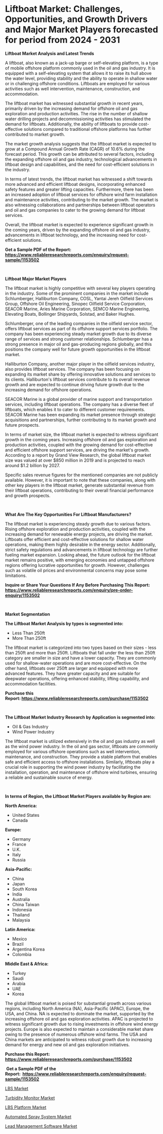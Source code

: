 <p><h1>Liftboat Market: Challenges, Opportunities, and Growth Drivers and Major Market Players forecasted for period from 2024 - 2031</h1></p><p><strong>Liftboat Market Analysis and Latest Trends</strong></p>
<p><p>A liftboat, also known as a jack-up barge or self-elevating platform, is a type of mobile offshore platform commonly used in the oil and gas industry. It is equipped with a self-elevating system that allows it to raise its hull above the water level, providing stability and the ability to operate in shallow water or in challenging offshore conditions. Liftboats are employed for various activities such as well intervention, maintenance, construction, and accommodation.</p><p>The liftboat market has witnessed substantial growth in recent years, primarily driven by the increasing demand for offshore oil and gas exploration and production activities. The rise in the number of shallow water drilling projects and decommissioning activities has stimulated the demand for liftboats. Additionally, the ability of liftboats to provide cost-effective solutions compared to traditional offshore platforms has further contributed to market growth.</p><p>The market growth analysis suggests that the liftboat market is expected to grow at a Compound Annual Growth Rate (CAGR) of 10.6% during the forecast period. This growth can be attributed to several factors, including the expanding offshore oil and gas industry, technological advancements in liftboat design and capabilities, and the need for cost-efficient solutions in the industry.</p><p>In terms of latest trends, the liftboat market has witnessed a shift towards more advanced and efficient liftboat designs, incorporating enhanced safety features and greater lifting capacities. Furthermore, there has been an increased adoption of liftboat services for offshore wind farm installation and maintenance activities, contributing to the market growth. The market is also witnessing collaborations and partnerships between liftboat operators and oil and gas companies to cater to the growing demand for liftboat services.</p><p>Overall, the liftboat market is expected to experience significant growth in the coming years, driven by the expanding offshore oil and gas industry, advancements in liftboat technology, and the increasing need for cost-efficient solutions.</p></p>
<p><strong>Get a Sample PDF of the Report:&nbsp; <a href="https://www.reliableresearchreports.com/enquiry/request-sample/1153502">https://www.reliableresearchreports.com/enquiry/request-sample/1153502</a></strong></p>
<p>&nbsp;</p>
<p><strong>Liftboat Major Market Players</strong></p>
<p><p>The liftboat market is highly competitive with several key players operating in the industry. Some of the prominent companies in the market include Schlumberger, Halliburton Company, COSL, Yantai Jereh Oilfield Services Group, Offshore Oil Engineering, Sinopec Oilfield Service Corporation, SEACOR Marine, Aries Marine Corporation, SEMCO Marine Engineering, Elevating Boats, Bollinger Shipyards, Solstad, and Baker Hughes.</p><p>Schlumberger, one of the leading companies in the oilfield service sector, offers liftboat services as part of its offshore support services portfolio. The company has been experiencing steady market growth due to its diverse range of services and strong customer relationships. Schlumberger has a strong presence in major oil and gas-producing regions globally, and this positions the company well for future growth opportunities in the liftboat market.</p><p>Halliburton Company, another major player in the oilfield services industry, also provides liftboat services. The company has been focusing on expanding its market share by offering innovative solutions and services to its clients. Halliburton's liftboat services contribute to its overall revenue growth and are expected to continue driving future growth due to the increasing demand for offshore operations.</p><p>SEACOR Marine is a global provider of marine support and transportation services, including liftboat operations. The company has a diverse fleet of liftboats, which enables it to cater to different customer requirements. SEACOR Marine has been expanding its market presence through strategic acquisitions and partnerships, further contributing to its market growth and future prospects.</p><p>In terms of market size, the liftboat market is expected to witness significant growth in the coming years. Increasing offshore oil and gas exploration and production activities, coupled with the growing demand for cost-effective and efficient offshore support services, are driving the market's growth. According to a report by Grand View Research, the global liftboat market size was valued at over $850 million in 2019 and is projected to reach around $1.2 billion by 2027.</p><p>Specific sales revenue figures for the mentioned companies are not publicly available. However, it is important to note that these companies, along with other key players in the liftboat market, generate substantial revenue from their liftboat operations, contributing to their overall financial performance and growth prospects.</p></p>
<p>&nbsp;</p>
<p><strong>What Are The Key Opportunities For Liftboat Manufacturers?</strong></p>
<p><p>The liftboat market is experiencing steady growth due to various factors. Rising offshore exploration and production activities, coupled with the increasing demand for renewable energy projects, are driving the market. Liftboats offer efficient and cost-effective solutions for shallow water operations, making them highly desirable in the energy sector. Additionally, strict safety regulations and advancements in liftboat technology are further fueling market expansion. Looking ahead, the future outlook for the liftboat market remains positive, with emerging economies and untapped offshore regions offering lucrative opportunities for growth. However, challenges such as volatile oil prices and environmental concerns may pose some limitations.</p></p>
<p><strong>Inquire or Share Your Questions If Any Before Purchasing This Report: <a href="https://www.reliableresearchreports.com/enquiry/pre-order-enquiry/1153502">https://www.reliableresearchreports.com/enquiry/pre-order-enquiry/1153502</a></strong></p>
<p>&nbsp;</p>
<p><strong>Market Segmentation</strong></p>
<p><strong>The Liftboat Market Analysis by types is segmented into:</strong></p>
<p><ul><li>Less Than 250ft</li><li>More Than 250ft</li></ul></p>
<p><p>The liftboat market is categorized into two types based on their sizes - less than 250ft and more than 250ft. Liftboats that fall under the less than 250ft category are smaller in size and have a lower capacity. They are commonly used for shallow-water operations and are more cost-effective. On the other hand, liftboats over 250ft are larger and equipped with more advanced features. They have greater capacity and are suitable for deepwater operations, offering enhanced stability, lifting capability, and accommodation facilities.</p></p>
<p><strong>Purchase this Report:&nbsp;<a href="https://www.reliableresearchreports.com/purchase/1153502">https://www.reliableresearchreports.com/purchase/1153502</a></strong></p>
<p>&nbsp;</p>
<p><strong>The Liftboat Market Industry Research by Application is segmented into:</strong></p>
<p><ul><li>Oil & Gas Industry</li><li>Wind Power Industry</li></ul></p>
<p><p>The liftboat market is utilized extensively in the oil and gas industry as well as the wind power industry. In the oil and gas sector, liftboats are commonly employed for various offshore operations such as well intervention, maintenance, and construction. They provide a stable platform that enables safe and efficient access to offshore installations. Similarly, liftboats play a crucial role in supporting the wind power industry by facilitating the installation, operation, and maintenance of offshore wind turbines, ensuring a reliable and sustainable source of energy.</p></p>
<p>&nbsp;</p>
<p><strong>In terms of Region, the Liftboat Market Players available by Region are:</strong></p>
<p>
    <p> <strong> North America: </strong>
        <ul>
            <li>United States</li>
            <li>Canada</li>
        </ul>
        </p> 
    <p> <strong> Europe: </strong>
        <ul>
            <li>Germany</li>
            <li>France</li>
            <li>U.K.</li>
            <li>Italy</li>
            <li>Russia</li>
        </ul>
        </p> 
    <p> <strong> Asia-Pacific: </strong>
        <ul>
            <li>China</li>
            <li>Japan</li>
            <li>South Korea</li>
            <li>India</li>
            <li>Australia</li>
            <li>China Taiwan</li>
            <li>Indonesia</li>
            <li>Thailand</li>
            <li>Malaysia</li>
        </ul>
        </p> 
    <p> <strong> Latin America: </strong>
        <ul>
            <li>Mexico</li>
            <li>Brazil</li>
            <li>Argentina Korea</li>
            <li>Colombia</li>
        </ul>
        </p> 
    <p> <strong> Middle East & Africa: </strong>
        <ul>
            <li>Turkey</li>
            <li>Saudi</li>
            <li>Arabia</li>
            <li>UAE</li>
            <li>Korea</li>
        </ul>
    </p>
    </p>
<p><p>The global liftboat market is poised for substantial growth across various regions, including North America (NA), Asia-Pacific (APAC), Europe, the USA, and China. NA is expected to dominate the market, supported by the increasing offshore oil and gas exploration activities. APAC is projected to witness significant growth due to rising investments in offshore wind energy projects. Europe is also expected to maintain a considerable market share owing to the presence of numerous offshore wind farms. The USA and China markets are anticipated to witness robust growth due to increasing demand for energy and new oil and gas exploration initiatives.</p></p>
<p><strong>Purchase this Report: <a href="https://www.reliableresearchreports.com/purchase/1153502">https://www.reliableresearchreports.com/purchase/1153502</a></strong></p>
<p>&nbsp;<strong>Get a Sample PDF of the Report:&nbsp;&nbsp;<a href="https://www.reliableresearchreports.com/enquiry/request-sample/1153502">https://www.reliableresearchreports.com/enquiry/request-sample/1153502</a></strong></p>
<p><strong></strong></p>
<p><p><a href="https://medium.com/@v27092023/lbs-market-competitive-analysis-market-trends-and-forecast-to-2030-6d520d66daff">LBS Market</a></p><p><a href="https://github.com/rahu1506/Market-Research-Report-List-2/blob/main/turbidity-monitor-market.md">Turbidity Monitor Market</a></p><p><a href="https://medium.com/@v27092023/lbs-platform-market-analysis-and-sze-forecasted-for-period-from-2023-to-2030-752c3d12407f">LBS Platform Market</a></p><p><a href="https://github.com/aashishrp/Market-Research-Report-List-1/blob/main/automated-spray-system-market.md">Automated Spray System Market</a></p><p><a href="https://medium.com/@v27092023/lead-management-software-market-report-reveals-the-latest-trends-and-growth-opportunities-of-this-82f732841c00">Lead Management Software Market</a></p></p>